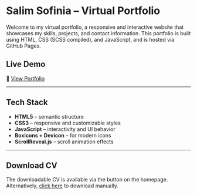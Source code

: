 # Salim Sofinia – Virtual Portfolio

Welcome to my virtual portfolio, a responsive and interactive website that showcases my skills, projects, and contact information. This portfolio is built using HTML, CSS (SCSS compiled), and JavaScript, and is hosted via GitHub Pages.

## Live Demo

🔗 [View Portfolio](https://salimsofinia.github.io/salim-sofinia-virtual-cv/)  

---

## Tech Stack

- **HTML5** – semantic structure
- **CSS3** – responsive and customizable styles
- **JavaScript** – interactivity and UI behavior
- **Boxicons + Devicon** – for modern icons
- **ScrollReveal.js** – scroll animation effects

---

## Download CV

The downloadable CV is available via the button on the homepage.  
Alternatively, [click here](../SalimSofiniaCV.pdf) to download manually.
